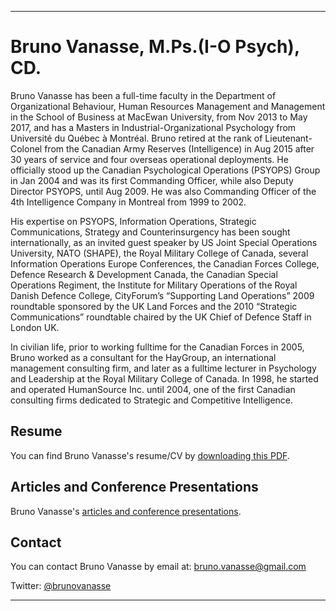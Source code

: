 * * *
# Bruno Vanasse, M.Ps.(I-O Psych), CD.

Bruno Vanasse has been a full-time faculty in the Department of Organizational Behaviour, Human Resources Management and Management in the School of Business at MacEwan University, from Nov 2013 to May 2017, and has a Masters in Industrial-Organizational Psychology from Université du Québec à Montréal. Bruno retired at the rank of Lieutenant-Colonel from the Canadian Army Reserves (Intelligence) in Aug 2015 after 30 years of service and four overseas operational deployments. He officially stood up the Canadian Psychological Operations (PSYOPS) Group in Jan 2004 and was its first Commanding Officer, while also Deputy Director PSYOPS, until Aug 2009. He was also Commanding Officer of the 4th Intelligence Company in Montreal from 1999 to 2002.

His expertise on PSYOPS, Information Operations, Strategic Communications, Strategy and Counterinsurgency has been sought internationally, as an invited guest speaker by US Joint Special Operations University, NATO (SHAPE), the Royal Military College of Canada, several Information Operations Europe Conferences, the Canadian Forces College, Defence Research & Development Canada, the Canadian Special Operations Regiment, the Institute for Military Operations of the Royal Danish Defence College, CityForum’s “Supporting Land Operations” 2009 roundtable sponsored by the UK Land Forces and the 2010 “Strategic Communications” roundtable chaired by the UK Chief of Defence Staff in London UK.
 
In civilian life, prior to working fulltime for the Canadian Forces in 2005, Bruno worked as a consultant for the HayGroup, an international management consulting firm, and later as a fulltime lecturer in Psychology and Leadership at the Royal Military College of Canada. In 1998, he started and operated HumanSource Inc. until 2004, one of the first Canadian consulting firms dedicated to Strategic and Competitive Intelligence. 


## Resume

You can find Bruno Vanasse's resume/CV by [downloading this PDF](Bruno_Vanasse.pdf).


## Articles and Conference Presentations

Bruno Vanasse's [articles and conference presentations](articles/README.md).


## Contact 

You can contact Bruno Vanasse by email at: <bruno.vanasse@gmail.com> 

Twitter: [@brunovanasse](https://twitter.com/brunovanasse)

* * *
